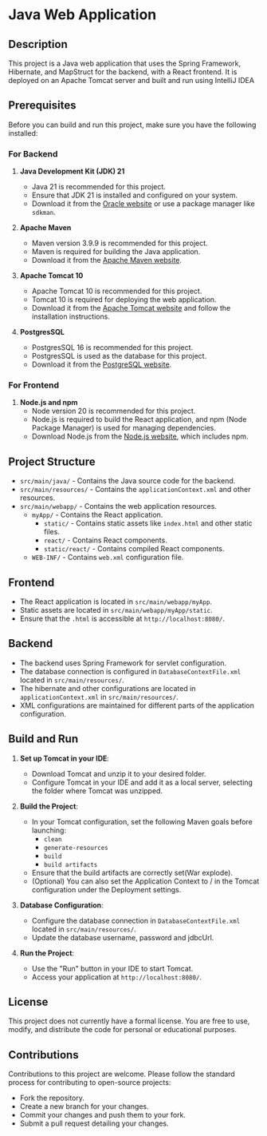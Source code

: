 # Java Web Application

## Description

This project is a Java web application that uses the Spring Framework, Hibernate, and MapStruct for the backend, with a React frontend. It is deployed on an Apache Tomcat server and built and run using IntelliJ IDEA

## Prerequisites

Before you can build and run this project, make sure you have the following installed:

### For Backend

1. **Java Development Kit (JDK) 21**
    - Java 21 is recommended for this project.
    - Ensure that JDK 21 is installed and configured on your system.
    - Download it from the [Oracle website](https://www.oracle.com/in/java/technologies/downloads/) or use a package manager like `sdkman`.

2. **Apache Maven**
    - Maven version 3.9.9 is recommended for this project.
    - Maven is required for building the Java application.
    - Download it from the [Apache Maven website](https://maven.apache.org/download.cgi).

3. **Apache Tomcat 10**
    - Apache Tomcat 10 is recommended for this project.
    - Tomcat 10 is required for deploying the web application.
    - Download it from the [Apache Tomcat website](https://tomcat.apache.org/download-10.cgi) and follow the installation instructions.

4. **PostgresSQL**
    - PostgresSQL 16 is recommended for this project.
    - PostgresSQL is used as the database for this project.
    - Download it from the [PostgreSQL website](https://www.postgresql.org/download/).

### For Frontend

1. **Node.js and npm**
    - Node version 20 is recommended for this project.
    - Node.js is required to build the React application, and npm (Node Package Manager) is used for managing dependencies.
    - Download Node.js from the [Node.js website](https://nodejs.org/en/download/package-manager), which includes npm.

## Project Structure

- `src/main/java/` - Contains the Java source code for the backend.
- `src/main/resources/` - Contains the `applicationContext.xml` and other resources.
- `src/main/webapp/` - Contains the web application resources.
  - `myApp/` - Contains the React application.
      - `static/` - Contains static assets like `index.html` and other static files.
      - `react/` - Contains React components.
      - `static/react/` - Contains compiled React components.
  - `WEB-INF/` - Contains `web.xml` configuration file.

## Frontend

- The React application is located in `src/main/webapp/myApp`.
- Static assets are located in `src/main/webapp/myApp/static`.
- Ensure that the `.html` is accessible at `http://localhost:8080/`.

## Backend

- The backend uses Spring Framework for servlet configuration.
- The database connection is configured in `DatabaseContextFile.xml` located in `src/main/resources/`.
- The hibernate and other configurations are located in `applicationContext.xml` in `src/main/resources/`.
- XML configurations are maintained for different parts of the application configuration.

## Build and Run

1. **Set up Tomcat in your IDE**:
    - Download Tomcat and unzip it to your desired folder.
    - Configure Tomcat in your IDE and add it as a local server, selecting the folder where Tomcat was unzipped.

2. **Build the Project**:
    - In your Tomcat configuration, set the following Maven goals before launching:
        - `clean`
        - `generate-resources`
        - `build`
        - `build artifacts`
    - Ensure that the build artifacts are correctly set(War explode).
    - (Optional) You can also set the Application Context to / in the Tomcat configuration under the Deployment settings.
3. **Database Configuration**:
    - Configure the database connection in `DatabaseContextFile.xml` located in `src/main/resources/`.
    - Update the database username, password and jdbcUrl.

3. **Run the Project**:
    - Use the "Run" button in your IDE to start Tomcat.
    - Access your application at `http://localhost:8080/`.

## License

This project does not currently have a formal license. You are free to use, modify, and distribute the code for personal or educational purposes.

## Contributions

Contributions to this project are welcome. Please follow the standard process for contributing to open-source projects:
- Fork the repository.
- Create a new branch for your changes.
- Commit your changes and push them to your fork.
- Submit a pull request detailing your changes.